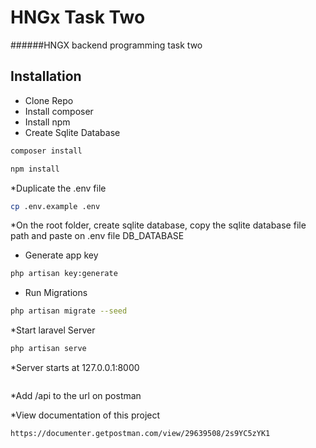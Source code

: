 # HNGx Task Two
######HNGX backend programming task two


## Installation
* Clone Repo
* Install composer
* Install npm
* Create Sqlite Database

```bash
composer install
```
```bash
npm install
```
*Duplicate the .env file

```bash
cp .env.example .env
```

*On the root folder, create sqlite database, copy the sqlite database file path and paste on .env file DB_DATABASE


* Generate app key

```bash
php artisan key:generate
```

* Run Migrations

```bash
php artisan migrate --seed
```
*Start laravel Server 
```bash
php artisan serve
```
*Server starts at 127.0.0.1:8000 
```bash
```
*Add /api to the url on postman 



*View documentation of this project 
```bash
https://documenter.getpostman.com/view/29639508/2s9YC5zYK1
```
[comment]: <> (Check the docs [here]&#40;https://documenter.getpostman.com/view/7185838/TVetaR6x&#41;)
